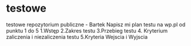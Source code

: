 # testowe
testowe repozytorium publiczne - Bartek
Napisz mi plan testu na wp.pl od punktu 1 do 5
1.Wstęp
2.Zakres testu
3.Przebieg testu
4. Kryterium zaliczenia i niezaliczenia testu
5.Kryteria Wejscia i Wyjscia
